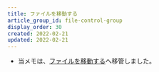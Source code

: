 ```yaml
---
title: ファイルを移動する
article_group_id: file-control-group
display_order: 30
created: 2022-02-21
updated: 2022-02-21
---
```

- 当メモは、[ファイルを移動する](https://thinktwice.tech/it/reverse_resolution/move_a_file/)へ移管しました。